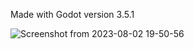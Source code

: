 Made with Godot version 3.5.1

![Screenshot from 2023-08-02 19-50-56](https://github.com/Variable-Interactive/SmartSlicer/assets/77773850/4adfeb3c-2cd4-4a7e-afbc-831ceac789e2)
